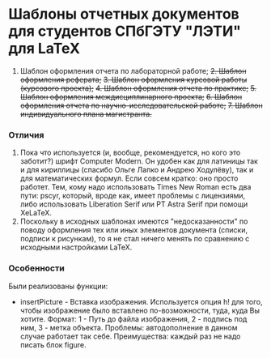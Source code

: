 # Шаблоны отчетных документов для студентов СПбГЭТУ "ЛЭТИ" для LaTeX

1. Шаблон оформления отчета по лабораторной работе;
~~2. Шаблон оформления реферата;~~
~~3. Шаблон оформления курсовой работы (курсового проекта);~~
~~4. Шаблон оформления отчета по практике;~~
~~5. Шаблон оформления междисциплинарного проекта;~~
~~6. Шаблон оформления отчета по научно-исследовательской работе;~~
~~7. Шаблон индивидуального плана магистранта.~~

### Отличия
1. Пока что используется (и, вообще, рекомендуется, но кого это заботит?) шрифт Computer Modern. Он удобен как для латиницы так и для кириллицы (спасибо Ольге Лапко и Андрею Ходулёву), так и для математических формул. Если совсем крaтко: оно просто работет. Тем, кому надо использовать Times New Roman есть два пути: pscyr, который, вроде как, имеет проблемы с лицензиями, либо использовать Liberation Serif или PT Astra Serif при помощи XeLaTeX.
2. Поскольку в исходных шаблонах имеются "недосказанности" по поводу оформления тех или иных элементов документа (списки, подписи к рисункам), то я не стал ничего менять по сравнению с исходными настройками LaTeX.

### Особенности
Были реализованы функции:
* insertPicture - Вставка изображения. Используется опция h! для того, чтобы изображение было вставлено по-возможности, туда, куда Вы хотите. Формат: 1 - Путь до файла изображения, 2 - подпись под ним, 3 - метка объекта. Проблемы: автодополнение в данном случае работает так себе. Преимущества: каждый раз не надо писать блок figure.
